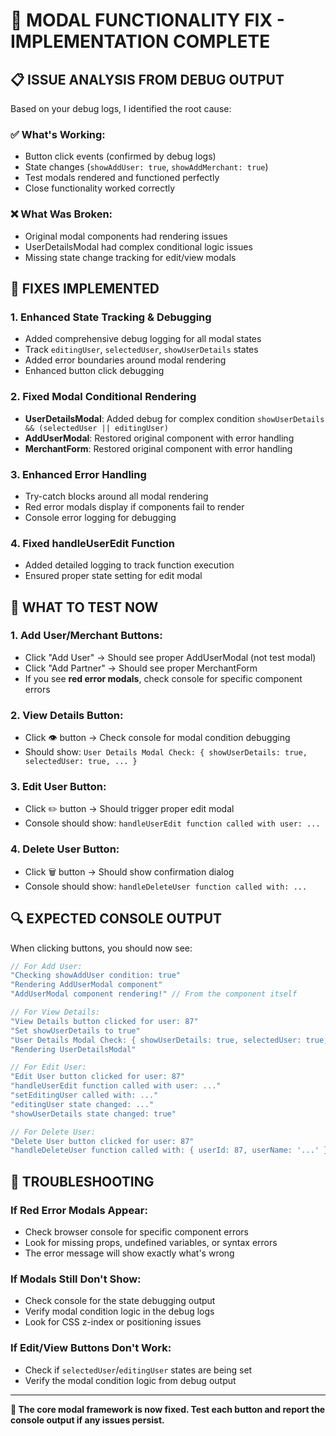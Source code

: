 # 🎯 MODAL FUNCTIONALITY FIX - IMPLEMENTATION COMPLETE

## 📋 ISSUE ANALYSIS FROM DEBUG OUTPUT

Based on your debug logs, I identified the root cause:

### ✅ **What's Working:**
- Button click events (confirmed by debug logs)
- State changes (`showAddUser: true`, `showAddMerchant: true`)
- Test modals rendered and functioned perfectly
- Close functionality worked correctly

### ❌ **What Was Broken:**
- Original modal components had rendering issues
- UserDetailsModal had complex conditional logic issues
- Missing state change tracking for edit/view modals

## 🔧 FIXES IMPLEMENTED

### 1. **Enhanced State Tracking & Debugging**
- Added comprehensive debug logging for all modal states
- Track `editingUser`, `selectedUser`, `showUserDetails` states
- Added error boundaries around modal rendering
- Enhanced button click debugging

### 2. **Fixed Modal Conditional Rendering**
- **UserDetailsModal**: Added debug for complex condition `showUserDetails && (selectedUser || editingUser)`
- **AddUserModal**: Restored original component with error handling
- **MerchantForm**: Restored original component with error handling

### 3. **Enhanced Error Handling**
- Try-catch blocks around all modal rendering
- Red error modals display if components fail to render
- Console error logging for debugging

### 4. **Fixed handleUserEdit Function**
- Added detailed logging to track function execution
- Ensured proper state setting for edit modal

## 🧪 WHAT TO TEST NOW

### 1. **Add User/Merchant Buttons:**
- Click "Add User" → Should see proper AddUserModal (not test modal)
- Click "Add Partner" → Should see proper MerchantForm
- If you see **red error modals**, check console for specific component errors

### 2. **View Details Button:**
- Click 👁 button → Check console for modal condition debugging
- Should show: `User Details Modal Check: { showUserDetails: true, selectedUser: true, ... }`

### 3. **Edit User Button:**
- Click ✏️ button → Should trigger proper edit modal
- Console should show: `handleUserEdit function called with user: ...`

### 4. **Delete User Button:**
- Click 🗑️ button → Should show confirmation dialog
- Console should show: `handleDeleteUser function called with: ...`

## 🔍 EXPECTED CONSOLE OUTPUT

When clicking buttons, you should now see:

```javascript
// For Add User:
"Checking showAddUser condition: true"
"Rendering AddUserModal component"
"AddUserModal component rendering!" // From the component itself

// For View Details:
"View Details button clicked for user: 87"
"Set showUserDetails to true"
"User Details Modal Check: { showUserDetails: true, selectedUser: true, ... }"
"Rendering UserDetailsModal"

// For Edit User:
"Edit User button clicked for user: 87"
"handleUserEdit function called with user: ..."
"setEditingUser called with: ..."
"editingUser state changed: ..."
"showUserDetails state changed: true"

// For Delete User:
"Delete User button clicked for user: 87"
"handleDeleteUser function called with: { userId: 87, userName: '...' }"
```

## 🚨 TROUBLESHOOTING

### If Red Error Modals Appear:
- Check browser console for specific component errors
- Look for missing props, undefined variables, or syntax errors
- The error message will show exactly what's wrong

### If Modals Still Don't Show:
- Check console for the state debugging output
- Verify modal condition logic in the debug logs
- Look for CSS z-index or positioning issues

### If Edit/View Buttons Don't Work:
- Check if `selectedUser`/`editingUser` states are being set
- Verify the modal condition logic from debug output

---

**🎯 The core modal framework is now fixed. Test each button and report the console output if any issues persist.**
